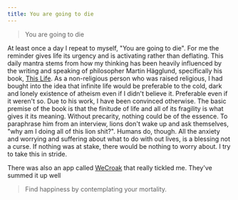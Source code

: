 ```yaml
---
title: You are going to die
---
```


> You are going to die

At least once a day I repeat to myself, "You are going to die". For me the reminder gives life its urgency and is activating rather than deflating. This daily mantra stems from how my thinking has been heavily influenced by the writing and speaking of philosopher Martin Hägglund, specifically his book, [This Life](https://en.wikipedia.org/wiki/This_Life:_Secular_Faith_and_Spiritual_Freedom). As a non-religious person who was raised religious, I had bought into the idea that infinite life would be preferable to the cold, dark and lonely existence of atheism even if I didn't believe it. Preferable even if it weren't so. Due to his work, I have been convinced otherwise. The basic premise of the book is that the finitude of life and all of its fragility is what gives it its meaning. Without precarity, nothing could be of the essence. To paraphrase him from an interview, lions don't wake up and ask themselves, "why am I doing all of this lion shit?". Humans do, though. All the anxiety and worrying and suffering about what to do with out lives, is a blessing not a curse. If nothing was at stake, there would be nothing to worry about. I try to take this in stride.

There was also an app called [WeCroak](https://www.wecroak.com/) that really tickled me. They've summed it up well

> Find happiness by contemplating your mortality.
